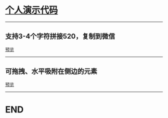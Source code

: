 # [个人演示代码](https://hchow521.github.io/demo/index.html)
---
## 支持3-4个字符拼接520，复制到微信
[预览](https://hchow521.github.io/demo/520.html)

---
## 可拖拽、水平吸附在侧边的元素
[预览](https://hchow521.github.io/demo/adsorbable-element.html)

---
# END